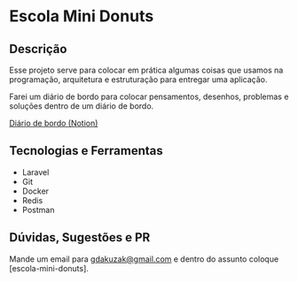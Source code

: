 # Escola Mini Donuts

## Descrição

Esse projeto serve para colocar em prática algumas coisas que usamos na programação, arquitetura e estruturação para entregar uma aplicação.

Farei um diário de bordo para colocar pensamentos, desenhos, problemas e soluções dentro de um diário de bordo.

[Diário de bordo (Notion)](https://buttercup-tuck-793.notion.site/Escola-Mini-Donuts-ee41245e2a594c2a98a3c78d89625942)

## Tecnologias e Ferramentas

- Laravel
- Git
- Docker
- Redis
- Postman

## Dúvidas, Sugestões e PR

Mande um email para gdakuzak@gmail.com e dentro do assunto coloque [escola-mini-donuts].